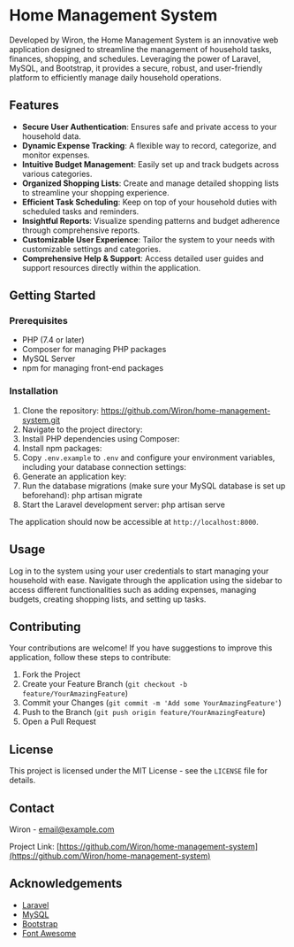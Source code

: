 # Home Management System

Developed by Wiron, the Home Management System is an innovative web application designed to streamline the management of household tasks, finances, shopping, and schedules. Leveraging the power of Laravel, MySQL, and Bootstrap, it provides a secure, robust, and user-friendly platform to efficiently manage daily household operations.

## Features

-   **Secure User Authentication**: Ensures safe and private access to your household data.
-   **Dynamic Expense Tracking**: A flexible way to record, categorize, and monitor expenses.
-   **Intuitive Budget Management**: Easily set up and track budgets across various categories.
-   **Organized Shopping Lists**: Create and manage detailed shopping lists to streamline your shopping experience.
-   **Efficient Task Scheduling**: Keep on top of your household duties with scheduled tasks and reminders.
-   **Insightful Reports**: Visualize spending patterns and budget adherence through comprehensive reports.
-   **Customizable User Experience**: Tailor the system to your needs with customizable settings and categories.
-   **Comprehensive Help & Support**: Access detailed user guides and support resources directly within the application.

## Getting Started

### Prerequisites

-   PHP (7.4 or later)
-   Composer for managing PHP packages
-   MySQL Server
-   npm for managing front-end packages

### Installation

1. Clone the repository: https://github.com/Wiron/home-management-system.git
2. Navigate to the project directory:
3. Install PHP dependencies using Composer:
4. Install npm packages:
5. Copy `.env.example` to `.env` and configure your environment variables, including your database connection settings:
6. Generate an application key:
7. Run the database migrations (make sure your MySQL database is set up beforehand): php artisan migrate
8. Start the Laravel development server: php artisan serve

The application should now be accessible at `http://localhost:8000`.

## Usage

Log in to the system using your user credentials to start managing your household with ease. Navigate through the application using the sidebar to access different functionalities such as adding expenses, managing budgets, creating shopping lists, and setting up tasks.

## Contributing

Your contributions are welcome! If you have suggestions to improve this application, follow these steps to contribute:

1. Fork the Project
2. Create your Feature Branch (`git checkout -b feature/YourAmazingFeature`)
3. Commit your Changes (`git commit -m 'Add some YourAmazingFeature'`)
4. Push to the Branch (`git push origin feature/YourAmazingFeature`)
5. Open a Pull Request

## License

This project is licensed under the MIT License - see the `LICENSE` file for details.

## Contact

Wiron - email@example.com

Project Link: [https://github.com/Wiron/home-management-system](https://github.com/Wiron/home-management-system)

## Acknowledgements

-   [Laravel](https://laravel.com/)
-   [MySQL](https://www.mysql.com/)
-   [Bootstrap](https://getbootstrap.com/)
-   [Font Awesome](https://fontawesome.com)
